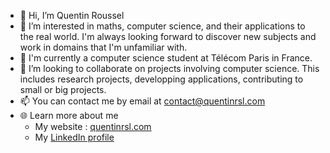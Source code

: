 - 👋 Hi, I’m Quentin Roussel
- 👀 I’m interested in maths, computer science, and their applications to the real world. I'm always looking forward to discover new subjects and work in domains that I'm unfamiliar with. 
- 🌱 I'm currently a computer science student at Télécom Paris in France.
- 💞️ I’m looking to collaborate on projects involving computer science. This includes research projects, developping applications, contributing to small or big projects. 
- 📫 You can contact me by email at [contact@quentinrsl.com](mailto:contact@quentinrsl.com)
- 🌐 Learn more about me
  - My website : [quentinrsl.com](https:///quentinrsl.com)
  - My [LinkedIn profile](https://www.linkedin.com/in/quentinrsl/) 
